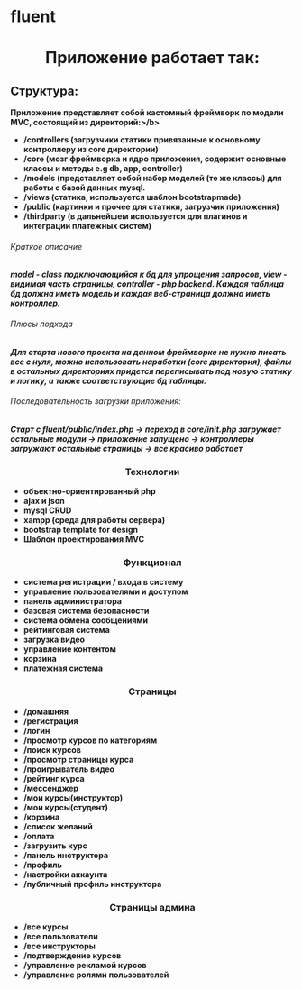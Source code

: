 # fluent
<h1 align="center">Приложение работает так:</h1>

<h2>Структура:</h2>
<b>Приложение представляет собой кастомный фреймворк по модели MVC, состоящий из директорий:>/b>
 
<ul>
 <li>/controllers (загрузчики статики привязанные к основному контроллеру из core директории)</li>
<li>/core (мозг фреймворка и ядро приложения, содержит основные классы и методы e.g db, app, controller)</li>
<li>/models (представляет собой набор моделей (те же классы) для работы с базой данных mysql.</li>
<li>/views (статика, используется шаблон bootstrapmade)</li>
<li>/public (картинки и прочее для статики, загрузчик приложения)</li>
<li>/thirdparty (в дальнейшем используется для плагинов и интеграции платежных систем)</li>
 </ul>
<h6>Краткое описание</h6>
<i>model - class подключающийся к бд для упрощения запросов, view - видимая часть страницы, controller - php backend.
 Каждая таблица бд должна иметь модель и каждая веб-страница должна иметь контроллер.</i>

<h6>Плюсы подхода</h6>
 <i>Для старта нового проекта на данном фреймворке не нужно писать все с нуля, можно использовать наработки (core директория), 
файлы в остальных директориях придется переписывать под новую статику и логику, а также соответствующие бд таблицы.</i>

<h6>Последовательность загрузки приложения:</h6>
 <i>Старт с fluent/public/index.php -> переход в core/init.php загружает остальные модули -> приложение запущено
 -> контроллеры загружают остальные страницы -> все красиво работает</i>

 <h3 align="center">Технологии</h3>
 <ul>
<li>объектно-ориентированный php</li>
<li>ajax и json</li>
<li>mysql CRUD</li>
<li>xampp (среда для работы сервера)</li>
<li>bootstrap template for design</li>
<li>Шаблон проектирования MVC </li>
 </ul>
 
<h3 align="center">Функционал</h3>
  <ul>
<li>система регистрации / входа в систему</li>
<li>управление пользователями и доступом</li>
<li>панель администратора</li>
<li>базовая система безопасности</li>
<li>система обмена сообщениями </li>
<li>рейтинговая система</li>
<li>загрузка видео</li>
<li>управление контентом</li>
<li>корзина</li>
<li>платежная система</li>
</ul>
 
<h3 align="center">Страницы</h3>
 <ul>
<li>/домашняя</li>
<li>/регистрация</li>
<li>/логин</li>
<li>/просмотр курсов по категориям</li>
<li>/поиск курсов</li>
<li>/просмотр страницы курса</li>
<li>/проигрыватель видео</li>
<li>/рейтинг курса</li>
<li>/мессенджер</li>
<li>/мои курсы(инструктор)</li>
<li>/мои курсы(студент)</li>
<li>/корзина</li>
<li>/список желаний</li>
<li>/оплата</li>
<li>/загрузить курс</li>
<li>/панель инструктора</li>
<li>/профиль</li>
<li>/настройки аккаунта</li>
<li>/публичный профиль инструктора</li>
</ul>
 
<h3 align="center">Страницы админа</h3>
  <ul>
<li>/все курсы</li>
<li>/все пользователи</li>
<li>/все инструкторы</li>
<li>/подтверждение курсов</li>
<li>/управление рекламой курсов</li>
<li>/управление ролями пользователей</li>
</ul>
